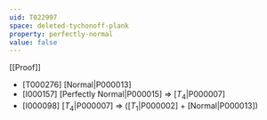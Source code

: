 ```yaml
---
uid: T022997
space: deleted-tychonoff-plank
property: perfectly-normal
value: false
---
```

[[Proof]]

* [T000276] [Normal|P000013]
* [I000157] [Perfectly Normal|P000015] => [$T_4$|P000007]
* [I000098] [$T_4$|P000007] => ([$T_1$|P000002] + [Normal|P000013])


